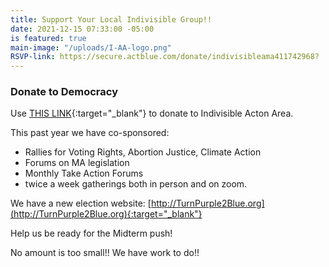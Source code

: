 ```yaml
---
title: Support Your Local Indivisible Group!!
date: 2021-12-15 07:33:00 -05:00
is featured: true
main-image: "/uploads/I-AA-logo.png"
RSVP-link: https://secure.actblue.com/donate/indivisibleama411742968?
---
```


### Donate to Democracy
Use [THIS LINK](https://secure.actblue.com/donate/indivisibleama411742968?){:target="_blank"} to donate to Indivisible Acton Area.

This past year we have co-sponsored:

* Rallies for Voting Rights, Abortion Justice, Climate Action
* Forums on MA legislation
* Monthly Take Action Forums
* twice a week gatherings both in person and on zoom.

We have a new election website: [http://TurnPurple2Blue.org](http://TurnPurple2Blue.org){:target="_blank"}  

Help us be ready for the Midterm push!

No amount is too small!!  We have work to do!!

